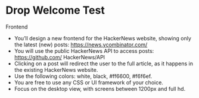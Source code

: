 # Drop Welcome Test 
Frontend
- You’ll design a new frontend for the HackerNews website, showing only the latest
(new) posts: https://news.ycombinator.com/
- You will use the public HackerNews API to access posts: https://github.com/
HackerNews/API
- Clicking on a post will redirect the user to the full article, as it happens in the
existing HackerNews website.
- Use the following colors: white, black, #ff6600, #f6f6ef.
- You are free to use any CSS or UI framework of your choice.
- Focus on the desktop view, with screens between 1200px and full hd.